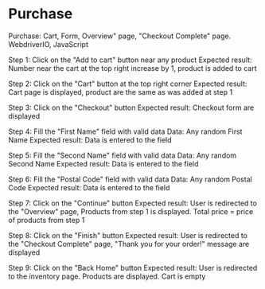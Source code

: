# Purchase
Purchase: Cart, Form, Overview" page, "Checkout Complete" page. WebdriverIO, JavaScript

Step 1: Click on the "Add to cart" button near any product   Expected result: Number near the cart at the top right increase by 1, product is added to cart

Step 2: Click on the "Cart" button at the top right corner   Expected result: Cart page is displayed, product are the same as was added at step 1

Step 3: Click on the "Checkout" button   Expected result: Checkout form are displayed

Step 4: Fill the "First Name" field with valid data   Data: Any random First Name   Expected result: Data is entered to the field

Step 5: Fill the "Second Name" field with valid data   Data: Any random Second Name   Expected result: Data is entered to the field

Step 6: Fill the "Postal Code" field with valid data   Data: Any random Postal Code   Expected result: Data is entered to the field

Step 7: Click on the "Continue" button   Expected result: User is redirected to the "Overview" page, Products from step 1 is displayed. Total price = price of products from step 1

Step 8: Click on the "Finish" button   Expected result: User is redirected to the "Checkout Complete" page, "Thank you for your order!" message are displayed

Step 9: Click on the "Back Home" button   Expected result: User is redirected to the inventory page. Products are displayed. Cart is empty
